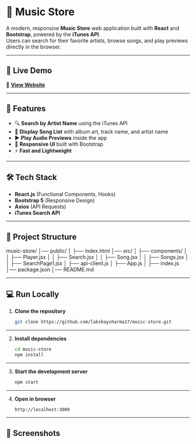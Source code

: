 # 🎵 Music Store

A modern, responsive **Music Store** web application built with **React** and **Bootstrap**, powered by the **iTunes API**.  
Users can search for their favorite artists, browse songs, and play previews directly in the browser.

---

## 🚀 Live Demo
🔗 **[View Website](https://music-store-lakshay.netlify.app)**

---

## 📌 Features
- 🔍 **Search by Artist Name** using the iTunes API  
- 🎼 **Display Song List** with album art, track name, and artist name  
- ▶️ **Play Audio Previews** inside the app  
- 📱 **Responsive UI** built with Bootstrap  
- ⚡ **Fast and Lightweight**  

---

## 🛠 Tech Stack
- **React.js** (Functional Components, Hooks)  
- **Bootstrap 5** (Responsive Design)  
- **Axios** (API Requests)  
- **iTunes Search API**  

---

## 📂 Project Structure
music-store/
│── public/
│   ├── index.html
│── src/
│   ├── components/
│   │   ├── Player.jsx
│   │   ├── Search.jsx
│   │   ├── Song.jsx
│   │   ├── Songs.jsx
│   │   ├── SearchPage1.jsx
│   ├── api-client.js
│   ├── App.js
│   ├── index.js
│── package.json
│── README.md

---

## 💻 Run Locally

1. **Clone the repository**
   ```bash
   git clone https://github.com/lakshaysharma17/music-store.git

---

2. **Install dependencies**
   ```bash
   cd music-store
   npm install

---

3. **Start the development server**
   ```bash
   npm start
   
---

4. **Open in browser**
   ```bash
   http://localhost:3000
   
---

## 📸 Screenshots








